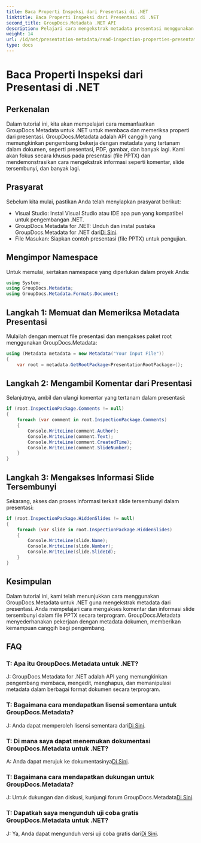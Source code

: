 ```yaml
---
title: Baca Properti Inspeksi dari Presentasi di .NET
linktitle: Baca Properti Inspeksi dari Presentasi di .NET
second_title: GroupDocs.Metadata .NET API
description: Pelajari cara mengekstrak metadata presentasi menggunakan GroupDocs.Metadata untuk .NET. Akses komentar, slide tersembunyi, dan lainnya secara terprogram.
weight: 14
url: /id/net/presentation-metadata/read-inspection-properties-presentations/
type: docs
---
```

# Baca Properti Inspeksi dari Presentasi di .NET

## Perkenalan
Dalam tutorial ini, kita akan mempelajari cara memanfaatkan GroupDocs.Metadata untuk .NET untuk membaca dan memeriksa properti dari presentasi. GroupDocs.Metadata adalah API canggih yang memungkinkan pengembang bekerja dengan metadata yang tertanam dalam dokumen, seperti presentasi, PDF, gambar, dan banyak lagi. Kami akan fokus secara khusus pada presentasi (file PPTX) dan mendemonstrasikan cara mengekstrak informasi seperti komentar, slide tersembunyi, dan banyak lagi.
## Prasyarat
Sebelum kita mulai, pastikan Anda telah menyiapkan prasyarat berikut:
- Visual Studio: Instal Visual Studio atau IDE apa pun yang kompatibel untuk pengembangan .NET.
-  GroupDocs.Metadata for .NET: Unduh dan instal pustaka GroupDocs.Metadata for .NET dari[Di Sini](https://releases.groupdocs.com/metadata/net/).
- File Masukan: Siapkan contoh presentasi (file PPTX) untuk pengujian.
## Mengimpor Namespace
Untuk memulai, sertakan namespace yang diperlukan dalam proyek Anda:
```csharp
using System;
using GroupDocs.Metadata;
using GroupDocs.Metadata.Formats.Document;
```
## Langkah 1: Memuat dan Memeriksa Metadata Presentasi
Mulailah dengan memuat file presentasi dan mengakses paket root menggunakan GroupDocs.Metadata:
```csharp
using (Metadata metadata = new Metadata("Your Input File"))
{
    var root = metadata.GetRootPackage<PresentationRootPackage>();
```
## Langkah 2: Mengambil Komentar dari Presentasi
Selanjutnya, ambil dan ulangi komentar yang tertanam dalam presentasi:
```csharp
if (root.InspectionPackage.Comments != null)
{
    foreach (var comment in root.InspectionPackage.Comments)
    {
        Console.WriteLine(comment.Author);
        Console.WriteLine(comment.Text);
        Console.WriteLine(comment.CreatedTime);
        Console.WriteLine(comment.SlideNumber);
    }
}
```
## Langkah 3: Mengakses Informasi Slide Tersembunyi
Sekarang, akses dan proses informasi terkait slide tersembunyi dalam presentasi:
```csharp
if (root.InspectionPackage.HiddenSlides != null)
{
    foreach (var slide in root.InspectionPackage.HiddenSlides)
    {
        Console.WriteLine(slide.Name);
        Console.WriteLine(slide.Number);
        Console.WriteLine(slide.SlideId);
    }
}
```
## Kesimpulan
Dalam tutorial ini, kami telah menunjukkan cara menggunakan GroupDocs.Metadata untuk .NET guna mengekstrak metadata dari presentasi. Anda mempelajari cara mengakses komentar dan informasi slide tersembunyi dalam file PPTX secara terprogram. GroupDocs.Metadata menyederhanakan pekerjaan dengan metadata dokumen, memberikan kemampuan canggih bagi pengembang.

## FAQ
### T: Apa itu GroupDocs.Metadata untuk .NET?
J: GroupDocs.Metadata for .NET adalah API yang memungkinkan pengembang membaca, mengedit, menghapus, dan memanipulasi metadata dalam berbagai format dokumen secara terprogram.
### T: Bagaimana cara mendapatkan lisensi sementara untuk GroupDocs.Metadata?
 J: Anda dapat memperoleh lisensi sementara dari[Di Sini](https://purchase.groupdocs.com/temporary-license/).
### T: Di mana saya dapat menemukan dokumentasi GroupDocs.Metadata untuk .NET?
 A: Anda dapat merujuk ke dokumentasinya[Di Sini](https://tutorials.groupdocs.com/metadata/net/).
### T: Bagaimana cara mendapatkan dukungan untuk GroupDocs.Metadata?
 J: Untuk dukungan dan diskusi, kunjungi forum GroupDocs.Metadata[Di Sini](https://forum.groupdocs.com/c/metadata/14).
### T: Dapatkah saya mengunduh uji coba gratis GroupDocs.Metadata untuk .NET?
 J: Ya, Anda dapat mengunduh versi uji coba gratis dari[Di Sini](https://releases.groupdocs.com/).